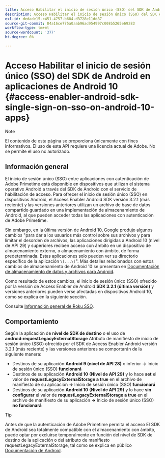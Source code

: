 ```yaml
---
title: Acceso Habilitar el inicio de sesión único (SSO) del SDK de Android en aplicaciones de Android 10
description: Acceso Habilitar el inicio de sesión único (SSO) del SDK de Android en aplicaciones de Android 10
exl-id: dedade15-c451-4757-b684-d3728e11dd87
source-git-commit: 84a16ce775a0aab96ad954997c008b5265e69283
workflow-type: tm+mt
source-wordcount: '377'
ht-degree: 0%

---
```


# Acceso Habilitar el inicio de sesión único (SSO) del SDK de Android en aplicaciones de Android 10 {#access-enabler-android-sdk-single-sign-on-sso-on-android-10-apps}

>[!NOTE]
>
>El contenido de esta página se proporciona únicamente con fines informativos. El uso de esta API requiere una licencia actual de Adobe. No se permite el uso no autorizado.

## Información general

El inicio de sesión único (SSO) entre aplicaciones con autenticación de Adobe Primetime está disponible en dispositivos que utilizan el sistema operativo Android a través del SDK de Android con el servicio de habilitación de acceso. Para ofrecer el inicio de sesión único (SSO) en dispositivos Android, el Access Enabler Android SDK versión 3.2.1 (más reciente) y las versiones anteriores utilizan un archivo de base de datos compartido guardado en una implementación de almacenamiento de Android, al que pueden acceder todas las aplicaciones con autenticación de Adobe Primetime.

Sin embargo, en la última versión de Android 10, Google produjo algunos cambios &quot;para dar a los usuarios más control sobre sus archivos y para limitar el desorden de archivos, las aplicaciones dirigidas a Android 10 (nivel de API 29) y superiores reciben acceso con ámbito en un dispositivo de almacenamiento externo, o almacenamiento con ámbito, de forma predeterminada. Estas aplicaciones solo pueden ver su directorio específico de la aplicación `\[...\]`&quot;. Más detalles relacionados con estos cambios de almacenamiento de Android 10 se presentan en [Documentación de almacenamiento de datos y archivos para Android](https://developer.android.com/training/data-storage/files/external-scoped).

Como resultado de estos cambios, el inicio de sesión único (SSO) ofrecido por la versión de Access Enabler de Android **SDK 3.2.1 (última versión)** y versiones anteriores pueden verse afectadas en dispositivos Android 10, como se explica en la siguiente sección.

Consulte [Información general de Roku SSO](/help/authentication/roku-sso-overview.md).

## Comportamiento

Según la aplicación de **nivel de SDK de destino** o el uso de **android:requestLegacyExternalStorage** Atributo de manifiesto de inicio de sesión único (SSO) ofrecido por el SDK de Access Enabler Android versión 3.2.1 (más reciente) y las versiones anteriores se comportarán de la siguiente manera:

- Destinos de su aplicación **Android 9 (nivel de API 28)** o inferior **-\>** Inicio de sesión único (SSO) **funcionará**
- Destinos de su aplicación **Android 10** **(Nivel de API 29)** y lo hace **set** el valor de **requestLegacyExternalStorage a true** en el archivo de manifiesto de su aplicación **-\>** Inicio de sesión único (SSO) **funcionará**
- Destinos de su aplicación **Android 10** **(Nivel de API 29)** y lo hace **sin configurar** el valor de **requestLegacyExternalStorage a true** en el archivo de manifiesto de su aplicación **-\>** Inicio de sesión único (SSO) **no funcionará**


>[!TIP]
>
> Antes de que la autenticación de Adobe Primetime permita el acceso El SDK de Android sea totalmente compatible con el almacenamiento con ámbito, puede optar por excluirse temporalmente en función del nivel de SDK de destino de la aplicación o del atributo de manifiesto requestLegacyExternalStorage, tal como se explica en público [Documentación de Android](https://developer.android.com/training/data-storage/files/external-scoped#opt-out-of-scoped-storage).
